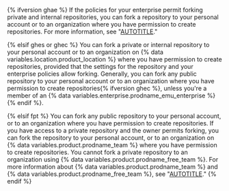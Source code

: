 {% ifversion ghae %}
If the policies for your enterprise permit forking private and internal repositories, you can fork a repository to your personal account or to an organization where you have permission to create repositories. For more information, see "[AUTOTITLE](/organizations/managing-peoples-access-to-your-organization-with-roles/roles-in-an-organization)."

{% elsif ghes or ghec %}
You can fork a private or internal repository to your personal account or to an organization on {% data variables.location.product_location %} where you have permission to create repositories, provided that the settings for the repository and your enterprise policies allow forking. Generally, you can fork any public repository to your personal account or to an organization where you have permission to create repositories{% ifversion ghec %}, unless you're a member of an {% data variables.enterprise.prodname_emu_enterprise %}{% endif %}.

{% elsif fpt %}
You can fork any public repository to your personal account, or to an organization where you have permission to create repositories. If you have access to a private repository and the owner permits forking, you can fork the repository to your personal account, or to an organization on {% data variables.product.prodname_team %} where you have permission to create repositories. You cannot fork a private repository to an organization using {% data variables.product.prodname_free_team %}. For more information about {% data variables.product.prodname_team %} and {% data variables.product.prodname_free_team %}, see "[AUTOTITLE](/get-started/learning-about-github/githubs-products)."
{% endif %}
